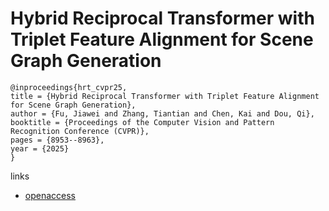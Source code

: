 # Hybrid Reciprocal Transformer with Triplet Feature Alignment for Scene Graph Generation

```
@inproceedings{hrt_cvpr25,
title = {Hybrid Reciprocal Transformer with Triplet Feature Alignment for Scene Graph Generation},
author = {Fu, Jiawei and Zhang, Tiantian and Chen, Kai and Dou, Qi},
booktitle = {Proceedings of the Computer Vision and Pattern Recognition Conference (CVPR)},
pages = {8953--8963},
year = {2025}
}
```

links
- [openaccess](https://openaccess.thecvf.com//content/CVPR2025/html/Fu_Hybrid_Reciprocal_Transformer_with_Triplet_Feature_Alignment_for_Scene_Graph_CVPR_2025_paper.html)
